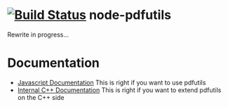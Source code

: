 [![Build Status](https://travis-ci.org/Gottox/node-pdfutils.svg?branch=rewrite-0.4)](https://travis-ci.org/Gottox/node-pdfutils)
node-pdfutils
=============

Rewrite in progress...

Documentation
=============

* [Javascript Documentation](http://gottox.github.io/node-pdfutils)
  This is right if you want to use pdfutils
* [Internal C++ Documentation](http://gottox.github.io/node-pdfutils/cpp)
  This is right if you want to extend pdfutils on the C++ side
